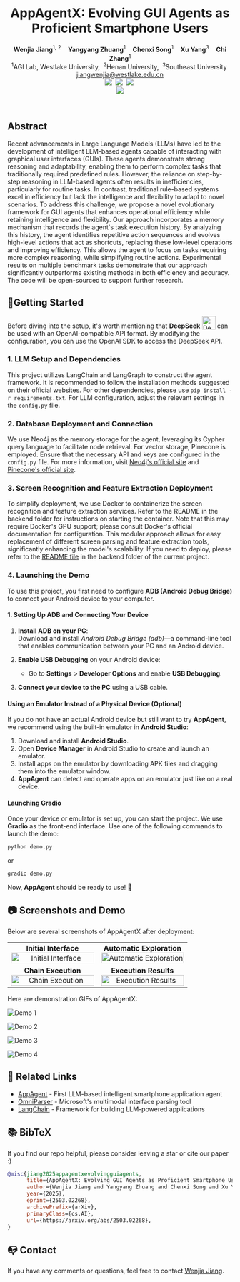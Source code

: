 <p align="center">
  <h1 align="center">AppAgentX: Evolving GUI Agents as Proficient Smartphone Users</h1>
  <p align="center">
    <strong>Wenjia Jiang</strong><sup>1, 2</sup>
    &nbsp;&nbsp;
    <strong>Yangyang Zhuang</strong><sup>1</sup>
    &nbsp;&nbsp;
    <strong>Chenxi Song</strong><sup>1</sup>
    &nbsp;&nbsp;
    <strong>Xu Yang</strong><sup>3</sup>
    &nbsp;&nbsp;
    <strong>Chi Zhang</strong><sup>1</sup>
    <br>
    <sup>1</sup>AGI Lab, Westlake University,</span>&nbsp;
    <sup>2</sup>Henan University,</span>&nbsp;
    <sup>3</sup>Southeast University</span>&nbsp;
    <br>
    <a href="mailto:jiangwenjia@westlake.edu.cn">jiangwenjia@westlake.edu.cn</a>
    <br>
    <a href='https://arxiv.org/abs/2503.02268'><img src='https://img.shields.io/badge/ArXiv-2503.02268-red'></a>&nbsp;
    <a href='https://appagentx.github.io/'><img src='https://img.shields.io/badge/Project-Page-green'></a>&nbsp;
    <a href='https://appagent-official.github.io/'><img src='https://img.shields.io/badge/AppAgent-Official-blue'></a>&nbsp;
    <br>
    <img src="https://appagentx.github.io/static/images/Teaser-V.jpg">
  </p>
  <br>
</p>

## Abstract

Recent advancements in Large Language Models (LLMs) have led to the development of intelligent LLM-based agents capable of interacting with graphical user interfaces (GUIs). These agents demonstrate strong reasoning and adaptability, enabling them to perform complex tasks that traditionally required predefined rules. However, the reliance on step-by-step reasoning in LLM-based agents often results in inefficiencies, particularly for routine tasks. In contrast, traditional rule-based systems excel in efficiency but lack the intelligence and flexibility to adapt to novel scenarios.
To address this challenge, we propose a novel evolutionary framework for GUI agents that enhances operational efficiency while retaining intelligence and flexibility. Our approach incorporates a memory mechanism that records the agent's task execution history. By analyzing this history, the agent identifies repetitive action sequences and evolves high-level actions that act as shortcuts, replacing these low-level operations and improving efficiency. This allows the agent to focus on tasks requiring more complex reasoning, while simplifying routine actions.
Experimental results on multiple benchmark tasks demonstrate that our approach significantly outperforms existing methods in both efficiency and accuracy. The code will be open-sourced to support further research.

## 🚀Getting Started

Before diving into the setup, it's worth mentioning that **DeepSeek** <img src="./assets/deepseek.png" alt="DeepSeek" width="30" style="vertical-align: bottom;"/> can be used with an OpenAI-compatible API format. By modifying the configuration, you can use the OpenAI SDK to access the DeepSeek API.

### 1. LLM Setup and Dependencies

This project utilizes LangChain and LangGraph to construct the agent framework. It is recommended to follow the installation methods suggested on their official websites. For other dependencies, please use `pip install -r requirements.txt`. For LLM configuration, adjust the relevant settings in the `config.py` file.

### 2. Database Deployment and Connection

We use Neo4j as the memory storage for the agent, leveraging its Cypher query language to facilitate node retrieval. For vector storage, Pinecone is employed. Ensure that the necessary API and keys are configured in the `config.py` file. For more information, visit [Neo4j's official site](https://neo4j.com) and [Pinecone's official site](https://www.pinecone.io).

### 3. Screen Recognition and Feature Extraction Deployment

To simplify deployment, we use Docker to containerize the screen recognition and feature extraction services. Refer to the README in the backend folder for instructions on starting the container. Note that this may require Docker's GPU support; please consult Docker's official documentation for configuration. This modular approach allows for easy replacement of different screen parsing and feature extraction tools, significantly enhancing the model's scalability. If you need to deploy, please refer to the [README file](./backend/README.md) in the backend folder of the current project.

### 4. Launching the Demo

To use this project, you first need to configure **ADB (Android Debug Bridge)** to connect your Android device to your computer.

#### **1. Setting Up ADB and Connecting Your Device**

1. **Install ADB on your PC**:  
   Download and install _Android Debug Bridge (adb)_—a command-line tool that enables communication between your PC and an Android device.

2. **Enable USB Debugging** on your Android device:

   - Go to **Settings** > **Developer Options** and enable **USB Debugging**.

3. **Connect your device to the PC** using a USB cable.

#### **Using an Emulator Instead of a Physical Device (Optional)**

If you do not have an actual Android device but still want to try **AppAgent**, we recommend using the built-in emulator in **Android Studio**:

1. Download and install **Android Studio**.
2. Open **Device Manager** in Android Studio to create and launch an emulator.
3. Install apps on the emulator by downloading APK files and dragging them into the emulator window.
4. **AppAgent** can detect and operate apps on an emulator just like on a real device.

#### **Launching Gradio**

Once your device or emulator is set up, you can start the project. We use **Gradio** as the front-end interface. Use one of the following commands to launch the demo:

```sh
python demo.py
```

or

```sh
gradio demo.py
```

Now, **AppAgent** should be ready to use! 🚀

## 📷 Screenshots and Demo

Below are several screenshots of AppAgentX after deployment:

<div align="center">
<table width="100%">
  <tr>
    <td align="center" width="50%">
      <strong>Initial Interface</strong><br>
      <img src="./assets/init.png" alt="Initial Interface" width="100%"/>
    </td>
    <td align="center" width="50%">
      <strong>Automatic Exploration</strong><br>
      <img src="./assets/auto.png" alt="Automatic Exploration" width="100%"/>
    </td>
  </tr>
  <tr>
    <td align="center" width="50%">
      <strong>Chain Execution</strong><br>
      <img src="./assets/chain.png" alt="Chain Execution" width="100%"/>
    </td>
    <td align="center" width="50%">
      <strong>Execution Results</strong><br>
      <img src="./assets/exce.png" alt="Execution Results" width="100%"/>
    </td>
  </tr>
</table>
</div>

Here are demonstration GIFs of AppAgentX:

![Demo 1](./assets/demo1.gif)

![Demo 2](./assets/demo2.gif)

![Demo 3](./assets/demo3.gif)

![Demo 4](./assets/demo4.gif)

## 🔗 Related Links

- [AppAgent](https://arxiv.org/abs/id) - First LLM-based intelligent smartphone application agent
- [OmniParser](https://github.com/microsoft/OmniParser) - Microsoft's multimodal interface parsing tool
- [LangChain](https://github.com/langchain-ai/langchain) - Framework for building LLM-powered applications

## 📚 BibTeX

If you find our repo helpful, please consider leaving a star or cite our paper :)

```bibtex
@misc{jiang2025appagentxevolvingguiagents,
      title={AppAgentX: Evolving GUI Agents as Proficient Smartphone Users},
      author={Wenjia Jiang and Yangyang Zhuang and Chenxi Song and Xu Yang and Chi Zhang},
      year={2025},
      eprint={2503.02268},
      archivePrefix={arXiv},
      primaryClass={cs.AI},
      url={https://arxiv.org/abs/2503.02268},
}
```

## 📭 Contact

If you have any comments or questions, feel free to contact [Wenjia Jiang](jiangwenjia@westlake.edu.cn).
